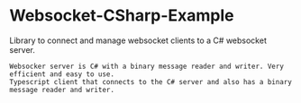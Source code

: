 # Websocket-CSharp-Example
Library to connect and manage websocket clients to a C# websocket server.

```
Websocker server is C# with a binary message reader and writer. Very efficient and easy to use.
Typescript client that connects to the C# server and also has a binary message reader and writer.
```
